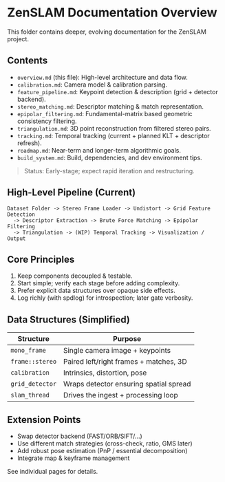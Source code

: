 # ZenSLAM Documentation Overview

This folder contains deeper, evolving documentation for the ZenSLAM project.

## Contents

- `overview.md` (this file): High-level architecture and data flow.
- `calibration.md`: Camera model & calibration parsing.
- `feature_pipeline.md`: Keypoint detection & description (grid + detector backend).
- `stereo_matching.md`: Descriptor matching & match representation.
- `epipolar_filtering.md`: Fundamental-matrix based geometric consistency filtering.
- `triangulation.md`: 3D point reconstruction from filtered stereo pairs.
- `tracking.md`: Temporal tracking (current + planned KLT + descriptor refresh).
- `roadmap.md`: Near-term and longer-term algorithmic goals.
- `build_system.md`: Build, dependencies, and dev environment tips.

> Status: Early-stage; expect rapid iteration and restructuring.

## High-Level Pipeline (Current)

```
Dataset Folder -> Stereo Frame Loader -> Undistort -> Grid Feature Detection
  -> Descriptor Extraction -> Brute Force Matching -> Epipolar Filtering
  -> Triangulation -> (WIP) Temporal Tracking -> Visualization / Output
```

## Core Principles

1. Keep components decoupled & testable.
2. Start simple; verify each stage before adding complexity.
3. Prefer explicit data structures over opaque side effects.
4. Log richly (with spdlog) for introspection; later gate verbosity.

## Data Structures (Simplified)

| Structure       | Purpose                                |
|-----------------|----------------------------------------|
| `mono_frame`    | Single camera image + keypoints        |
| `frame::stereo`  | Paired left/right frames + matches, 3D |
| `calibration`   | Intrinsics, distortion, pose           |
| `grid_detector` | Wraps detector ensuring spatial spread |
| `slam_thread`   | Drives the ingest + processing loop    |

## Extension Points

- Swap detector backend (FAST/ORB/SIFT/…)
- Use different match strategies (cross-check, ratio, GMS later)
- Add robust pose estimation (PnP / essential decomposition)
- Integrate map & keyframe management

See individual pages for details.

